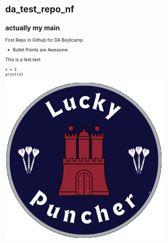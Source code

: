 # da_test_repo_nf
## actually my main
First Repo in Github for DA Bootcamp
* Bullet Points are Awesome

This is a test text
``` Start Coding
x = 2
print(x)
```
![Puncher Logo](./puncherlogo.png)

